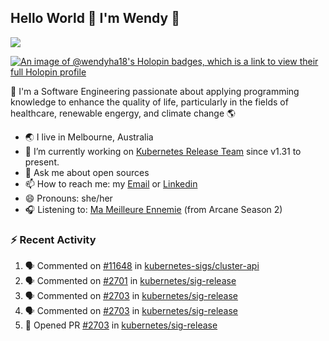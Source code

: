 ## Hello World 👋 I'm Wendy 🧃 
![](https://komarev.com/ghpvc/?username=wendy-ha18)

[![An image of @wendyha18's Holopin badges, which is a link to view their full Holopin profile](https://holopin.me/wendyha18)](https://holopin.io/@wendyha18)

🌱 I'm a Software Engineering passionate about applying programming knowledge to enhance the quality of life, particularly in the fields of healthcare, renewable engergy, and climate change 🌎

- 🌏 I live in Melbourne, Australia
- 🔭 I’m currently working on [Kubernetes Release Team](https://github.com/kubernetes/sig-release/tree/master) since v1.31 to present.
- 💬 Ask me about open sources
- 📫 How to reach me: my [Email](mailto:wendyha.sut@gmail.com) or [Linkedin](https://www.linkedin.com/in/wendyha-sut/)
- 😄 Pronouns: she/her
- 🎧 Listening to: [Ma Meilleure Ennemie](https://www.youtube.com/watch?v=1F3OGIFnW1k) (from Arcane Season 2)

### :zap: Recent Activity

<!--START_SECTION:activity-->
1. 🗣 Commented on [#11648](https://github.com/kubernetes-sigs/cluster-api/pull/11648#issuecomment-2579440022) in [kubernetes-sigs/cluster-api](https://github.com/kubernetes-sigs/cluster-api)
2. 🗣 Commented on [#2701](https://github.com/kubernetes/sig-release/issues/2701#issuecomment-2550899982) in [kubernetes/sig-release](https://github.com/kubernetes/sig-release)
3. 🗣 Commented on [#2703](https://github.com/kubernetes/sig-release/pull/2703#issuecomment-2550834161) in [kubernetes/sig-release](https://github.com/kubernetes/sig-release)
4. 🗣 Commented on [#2703](https://github.com/kubernetes/sig-release/pull/2703#issuecomment-2550808701) in [kubernetes/sig-release](https://github.com/kubernetes/sig-release)
5. 💪 Opened PR [#2703](https://github.com/kubernetes/sig-release/pull/2703) in [kubernetes/sig-release](https://github.com/kubernetes/sig-release)
<!--END_SECTION:activity-->

